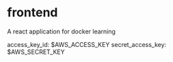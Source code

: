 # frontend

A react application for docker learning



access_key_id: $AWS_ACCESS_KEY
secret_access_key: $AWS_SECRET_KEY